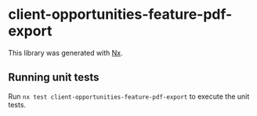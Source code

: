# client-opportunities-feature-pdf-export

This library was generated with [Nx](https://nx.dev).

## Running unit tests

Run `nx test client-opportunities-feature-pdf-export` to execute the unit tests.
